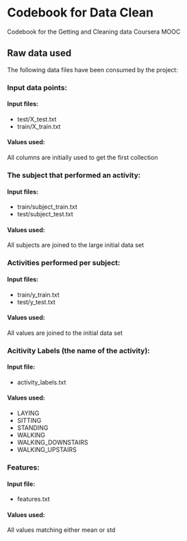 # Codebook for Data Clean
Codebook for the Getting and Cleaning data Coursera MOOC

## Raw data used

The following data files have been consumed by the project:
### Input data points: 
#### Input files:
- test/X_test.txt
- train/X_train.txt

#### Values used:
All columns are initially used to get the first collection

### The subject that performed an activity:
#### Input files:
- train/subject_train.txt
- test/subject_test.txt

#### Values used:
All subjects are joined to the large initial data set

### Activities performed per subject:
#### Input files:
- train/y_train.txt
- test/y_test.txt

#### Values used:
All values are joined to the initial data set

### Acitivity Labels (the name of the activity):
#### Input file:
- activity_labels.txt

#### Values used:
- LAYING
- SITTING
- STANDING
- WALKING
- WALKING_DOWNSTAIRS
- WALKING_UPSTAIRS

### Features:
#### Input file:
- features.txt
 
#### Values used:
All values matching either mean or std
